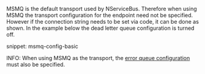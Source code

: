 MSMQ is the default transport used by NServiceBus. Therefore  when using MSMQ the transport configuration for the endpoint need not be specified. However if the connection string needs to be set via code, it can be done as shown. In the example below the dead letter queue configuration is turned off.

snippet: msmq-config-basic

INFO: When using MSMQ as the transport, the [error queue configuration](/nservicebus/recoverability/configure-error-handling.md) must also be specified.
